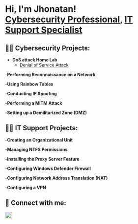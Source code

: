 <h1>Hi, I'm Jhonatan! <br/><a href="https://www.linkedin.com/in/jhonatan-oyola/">Cybersecurity Professional</a>, <a href="https://www.linkedin.com/in/jhonatan-oyola/">IT Support Specialist</a>

<h2>👨‍💻 Cybersecurity Projects:</h2>

- <b>DoS attack Home Lab</b>
  - [Denial of Service Attack](https://github.com/JhonatanOP/DoSAttackLab)

-<b>Performing Reconnaissance on a Network </b>

-<b>Using Rainbow Tables</b>

-<b>Conducting IP Spoofing</b>

-<b>Performing a MITM Attack</b>

-<b>Setting up a Demilitarized Zone (DMZ)</b>

<h2>👨‍💻 IT Support Projects: </h2>

-<b>Creating an Organizational Unit</b>

-<b>Managing NTFS Permissions</b>

-<b>Installing the Proxy Server Feature</b>

-<b>Configuring Windows Defender Firewall</b>

-<b>Configuring Network Address Translation (NAT)</b>

-<b>Configuring a VPN</b>

<h2> 🤳 Connect with me:</h2>

[<img align="left" alt="JoshMadakor | LinkedIn" width="22px" src="https://cdn.jsdelivr.net/npm/simple-icons@v3/icons/linkedin.svg" />][linkedin]


[linkedin]: [https://www.linkedin.com/in/jhonatan-oyola/]

<!--
-->
